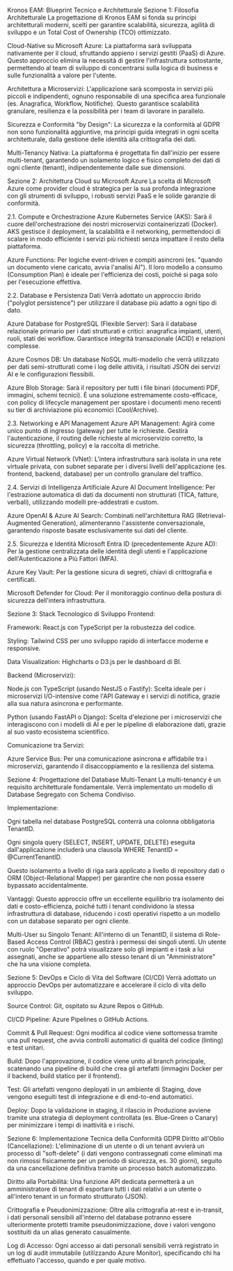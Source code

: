 Kronos EAM: Blueprint Tecnico e Architetturale
Sezione 1: Filosofia Architetturale
La progettazione di Kronos EAM si fonda su principi architetturali moderni, scelti per garantire scalabilità, sicurezza, agilità di sviluppo e un Total Cost of Ownership (TCO) ottimizzato.

Cloud-Native su Microsoft Azure: La piattaforma sarà sviluppata nativamente per il cloud, sfruttando appieno i servizi gestiti (PaaS) di Azure. Questo approccio elimina la necessità di gestire l'infrastruttura sottostante, permettendo al team di sviluppo di concentrarsi sulla logica di business e sulle funzionalità a valore per l'utente.

Architettura a Microservizi: L'applicazione sarà scomposta in servizi più piccoli e indipendenti, ognuno responsabile di una specifica area funzionale (es. Anagrafica, Workflow, Notifiche). Questo garantisce scalabilità granulare, resilienza e la possibilità per i team di lavorare in parallelo.

Sicurezza e Conformità "by Design": La sicurezza e la conformità al GDPR non sono funzionalità aggiuntive, ma principi guida integrati in ogni scelta architetturale, dalla gestione delle identità alla crittografia dei dati.

Multi-Tenancy Nativa: La piattaforma è progettata fin dall'inizio per essere multi-tenant, garantendo un isolamento logico e fisico completo dei dati di ogni cliente (tenant), indipendentemente dalle sue dimensioni.

Sezione 2: Architettura Cloud su Microsoft Azure
La scelta di Microsoft Azure come provider cloud è strategica per la sua profonda integrazione con gli strumenti di sviluppo, i robusti servizi PaaS e le solide garanzie di conformità.

2.1. Compute e Orchestrazione
Azure Kubernetes Service (AKS): Sarà il cuore dell'orchestrazione dei nostri microservizi containerizzati (Docker). AKS gestisce il deployment, la scalabilità e il networking, permettendoci di scalare in modo efficiente i servizi più richiesti senza impattare il resto della piattaforma.

Azure Functions: Per logiche event-driven e compiti asincroni (es. "quando un documento viene caricato, avvia l'analisi AI"). Il loro modello a consumo (Consumption Plan) è ideale per l'efficienza dei costi, poiché si paga solo per l'esecuzione effettiva.

2.2. Database e Persistenza Dati
Verrà adottato un approccio ibrido ("polyglot persistence") per utilizzare il database più adatto a ogni tipo di dato.

Azure Database for PostgreSQL (Flexible Server): Sarà il database relazionale primario per i dati strutturati e critici: anagrafica impianti, utenti, ruoli, stati dei workflow. Garantisce integrità transazionale (ACID) e relazioni complesse.

Azure Cosmos DB: Un database NoSQL multi-modello che verrà utilizzato per dati semi-strutturati come i log delle attività, i risultati JSON dei servizi AI e le configurazioni flessibili.

Azure Blob Storage: Sarà il repository per tutti i file binari (documenti PDF, immagini, schemi tecnici). È una soluzione estremamente costo-efficace, con policy di lifecycle management per spostare i documenti meno recenti su tier di archiviazione più economici (Cool/Archive).

2.3. Networking e API Management
Azure API Management: Agirà come unico punto di ingresso (gateway) per tutte le richieste. Gestirà l'autenticazione, il routing delle richieste al microservizio corretto, la sicurezza (throttling, policy) e la raccolta di metriche.

Azure Virtual Network (VNet): L'intera infrastruttura sarà isolata in una rete virtuale privata, con subnet separate per i diversi livelli dell'applicazione (es. frontend, backend, database) per un controllo granulare del traffico.

2.4. Servizi di Intelligenza Artificiale
Azure AI Document Intelligence: Per l'estrazione automatica di dati da documenti non strutturati (TICA, fatture, verbali), utilizzando modelli pre-addestrati e custom.

Azure OpenAI & Azure AI Search: Combinati nell'architettura RAG (Retrieval-Augmented Generation), alimenteranno l'assistente conversazionale, garantendo risposte basate esclusivamente sui dati del cliente.

2.5. Sicurezza e Identità
Microsoft Entra ID (precedentemente Azure AD): Per la gestione centralizzata delle identità degli utenti e l'applicazione dell'Autenticazione a Più Fattori (MFA).

Azure Key Vault: Per la gestione sicura di segreti, chiavi di crittografia e certificati.

Microsoft Defender for Cloud: Per il monitoraggio continuo della postura di sicurezza dell'intera infrastruttura.

Sezione 3: Stack Tecnologico di Sviluppo
Frontend:

Framework: React.js con TypeScript per la robustezza del codice.

Styling: Tailwind CSS per uno sviluppo rapido di interfacce moderne e responsive.

Data Visualization: Highcharts o D3.js per le dashboard di BI.

Backend (Microservizi):

Node.js con TypeScript (usando NestJS o Fastify): Scelta ideale per i microservizi I/O-intensive come l'API Gateway e i servizi di notifica, grazie alla sua natura asincrona e performante.

Python (usando FastAPI o Django): Scelta d'elezione per i microservizi che interagiscono con i modelli di AI e per le pipeline di elaborazione dati, grazie al suo vasto ecosistema scientifico.

Comunicazione tra Servizi:

Azure Service Bus: Per una comunicazione asincrona e affidabile tra i microservizi, garantendo il disaccoppiamento e la resilienza del sistema.

Sezione 4: Progettazione del Database Multi-Tenant
La multi-tenancy è un requisito architetturale fondamentale. Verrà implementato un modello di Database Segregato con Schema Condiviso.

Implementazione:

Ogni tabella nel database PostgreSQL conterrà una colonna obbligatoria TenantID.

Ogni singola query (SELECT, INSERT, UPDATE, DELETE) eseguita dall'applicazione includerà una clausola WHERE TenantID = @CurrentTenantID.

Questo isolamento a livello di riga sarà applicato a livello di repository dati o ORM (Object-Relational Mapper) per garantire che non possa essere bypassato accidentalmente.

Vantaggi: Questo approccio offre un eccellente equilibrio tra isolamento dei dati e costo-efficienza, poiché tutti i tenant condividono la stessa infrastruttura di database, riducendo i costi operativi rispetto a un modello con un database separato per ogni cliente.

Multi-User su Singolo Tenant: All'interno di un TenantID, il sistema di Role-Based Access Control (RBAC) gestirà i permessi dei singoli utenti. Un utente con ruolo "Operativo" potrà visualizzare solo gli impianti e i task a lui assegnati, anche se appartiene allo stesso tenant di un "Amministratore" che ha una visione completa.

Sezione 5: DevOps e Ciclo di Vita del Software (CI/CD)
Verrà adottato un approccio DevOps per automatizzare e accelerare il ciclo di vita dello sviluppo.

Source Control: Git, ospitato su Azure Repos o GitHub.

CI/CD Pipeline: Azure Pipelines o GitHub Actions.

Commit & Pull Request: Ogni modifica al codice viene sottomessa tramite una pull request, che avvia controlli automatici di qualità del codice (linting) e test unitari.

Build: Dopo l'approvazione, il codice viene unito al branch principale, scatenando una pipeline di build che crea gli artefatti (immagini Docker per il backend, build statico per il frontend).

Test: Gli artefatti vengono deployati in un ambiente di Staging, dove vengono eseguiti test di integrazione e di end-to-end automatici.

Deploy: Dopo la validazione in staging, il rilascio in Produzione avviene tramite una strategia di deployment controllata (es. Blue-Green o Canary) per minimizzare i tempi di inattività e i rischi.

Sezione 6: Implementazione Tecnica della Conformità GDPR
Diritto all'Oblio (Cancellazione): L'eliminazione di un utente o di un tenant avvierà un processo di "soft-delete" (i dati vengono contrassegnati come eliminati ma non rimossi fisicamente per un periodo di sicurezza, es. 30 giorni), seguito da una cancellazione definitiva tramite un processo batch automatizzato.

Diritto alla Portabilità: Una funzione API dedicata permetterà a un amministratore di tenant di esportare tutti i dati relativi a un utente o all'intero tenant in un formato strutturato (JSON).

Crittografia e Pseudonimizzazione: Oltre alla crittografia at-rest e in-transit, i dati personali sensibili all'interno del database potranno essere ulteriormente protetti tramite pseudonimizzazione, dove i valori vengono sostituiti da un alias generato casualmente.

Log di Accesso: Ogni accesso ai dati personali sensibili verrà registrato in un log di audit immutabile (utilizzando Azure Monitor), specificando chi ha effettuato l'accesso, quando e per quale motivo.